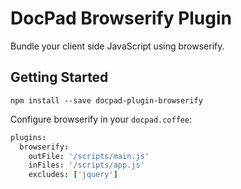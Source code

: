 # DocPad Browserify Plugin

Bundle your client side JavaScript using browserify.

## Getting Started

```
npm install --save docpad-plugin-browserify
```

Configure browserify in your `docpad.coffee`:

```coffee
plugins:
  browserify:
    outFile: '/scripts/main.js'
    inFiles: '/scripts/app.js'
    excludes: ['jquery']
```
